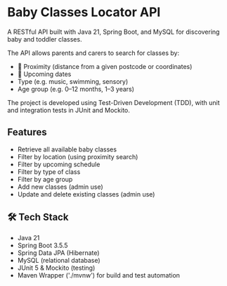 # Baby Classes Locator API

A RESTful API built with Java 21, Spring Boot, and MySQL for discovering baby and toddler classes.

The API allows parents and carers to search for classes by:
- 📍 Proximity (distance from a given postcode or coordinates)  
- 📅 Upcoming dates
- Type (e.g. music, swimming, sensory)  
- Age group (e.g. 0–12 months, 1–3 years)  

The project is developed using Test-Driven Development (TDD), with unit and integration tests in JUnit and Mockito.


## Features
- Retrieve all available baby classes  
- Filter by location (using proximity search)  
- Filter by upcoming schedule  
- Filter by type of class
- Filter by age group 
- Add new classes (admin use)  
- Update and delete existing classes  (admin use)



## 🛠️ Tech Stack
- Java 21
- Spring Boot 3.5.5
- Spring Data JPA (Hibernate)
- MySQL (relational database)
- JUnit 5 & Mockito (testing)
- Maven Wrapper ('./mvnw') for build and test automation



